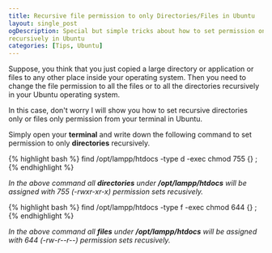 ```yaml
---
title: Recursive file permission to only Directories/Files in Ubuntu
layout: single_post
ogDescription: Special but simple tricks about how to set permission on only directories or files
recursively in Ubuntu
categories: [Tips, Ubuntu]
---
```


Suppose, you think that you just copied a large directory or application or files to any other place inside your operating system.
Then you need to change the file permission to all the files or to all the directories
recursively in your Ubuntu operating system.

In this case, don't worry I will show you how to set recursive directories only or files only permission
from your terminal in Ubuntu.

Simply open your **terminal** and write down the following command to set permission
to only **directories** recursively.

{% highlight bash %}
find /opt/lampp/htdocs -type d -exec chmod 755 {} \;
{% endhighlight %}

_In the above command all **directories** under **/opt/lampp/htdocs** will be assigned with 755 (-rwxr-xr-x) permission sets recusively._

{% highlight bash %}
find /opt/lampp/htdocs -type f -exec chmod 644 {} \;
{% endhighlight %}

_In the above command all **files** under **/opt/lampp/htdocs** will be assigned with 644 (-rw-r--r--) permission sets recusively._